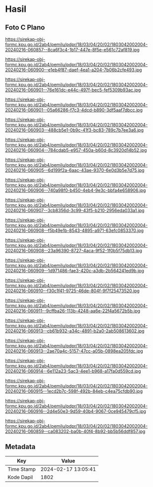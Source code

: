 # Hasil

## Foto C Plano

https://sirekap-obj-formc.kpu.go.id/2ab4/pemilu/pdpr/18/03/04/20/02/1803042002004-20240216-060857--8ca6f3c4-1b17-447e-8f5e-e561c72af819.jpg

https://sirekap-obj-formc.kpu.go.id/2ab4/pemilu/pdpr/18/03/04/20/02/1803042002004-20240216-060900--e1eb4f87-daef-4ea1-a204-7b06b2cfe493.jpg

https://sirekap-obj-formc.kpu.go.id/2ab4/pemilu/pdpr/18/03/04/20/02/1803042002004-20240216-060901--76e161dc-e44c-497f-bec5-fef5309b93ac.jpg

https://sirekap-obj-formc.kpu.go.id/2ab4/pemilu/pdpr/18/03/04/20/02/1803042002004-20240216-060901--05a66286-f7c3-4dcd-b890-3df5aaf7dbcc.jpg

https://sirekap-obj-formc.kpu.go.id/2ab4/pemilu/pdpr/18/03/04/20/02/1803042002004-20240216-060903--488cb5e1-0b9c-41f3-bc83-789c7b7ee3a6.jpg

https://sirekap-obj-formc.kpu.go.id/2ab4/pemilu/pdpr/18/03/04/20/02/1803042002004-20240216-060904--784cdab5-e957-450a-b60d-8c3920d14b52.jpg

https://sirekap-obj-formc.kpu.go.id/2ab4/pemilu/pdpr/18/03/04/20/02/1803042002004-20240216-060905--6d199f2a-6aac-43ae-9370-6e0d3b5e7d75.jpg

https://sirekap-obj-formc.kpu.go.id/2ab4/pemilu/pdpr/18/03/04/20/02/1803042002004-20240216-060906--740a98f0-b450-4eb4-9e3c-bbfa4e658906.jpg

https://sirekap-obj-formc.kpu.go.id/2ab4/pemilu/pdpr/18/03/04/20/02/1803042002004-20240216-060907--3cb8356d-3c99-43f5-b210-2956eda033a1.jpg

https://sirekap-obj-formc.kpu.go.id/2ab4/pemilu/pdpr/18/03/04/20/02/1803042002004-20240216-060908--f5b49e1b-8543-4895-a971-63efc0853370.jpg

https://sirekap-obj-formc.kpu.go.id/2ab4/pemilu/pdpr/18/03/04/20/02/1803042002004-20240216-060908--23a96390-8727-4aca-9f52-1f0b5f75db13.jpg

https://sirekap-obj-formc.kpu.go.id/2ab4/pemilu/pdpr/18/03/04/20/02/1803042002004-20240216-060909--1d971486-fae3-420c-a3db-2b564241ed9b.jpg

https://sirekap-obj-formc.kpu.go.id/2ab4/pemilu/pdpr/18/03/04/20/02/1803042002004-20240216-060910--f30c1f41-9725-46de-804f-9f7f25473520.jpg

https://sirekap-obj-formc.kpu.go.id/2ab4/pemilu/pdpr/18/03/04/20/02/1803042002004-20240216-060911--9cffba26-113b-4248-aa6e-22f4a5672b5b.jpg

https://sirekap-obj-formc.kpu.go.id/2ab4/pemilu/pdpr/18/03/04/20/02/1803042002004-20240216-060913--cb61b932-a34c-4891-b2a0-2ab508613602.jpg

https://sirekap-obj-formc.kpu.go.id/2ab4/pemilu/pdpr/18/03/04/20/02/1803042002004-20240216-060913--2ae70a4c-5157-47cc-a05b-0898ea205fdc.jpg

https://sirekap-obj-formc.kpu.go.id/2ab4/pemilu/pdpr/18/03/04/20/02/1803042002004-20240216-060914--6e112a23-5ac3-4ee1-b968-a17fa0d559cd.jpg

https://sirekap-obj-formc.kpu.go.id/2ab4/pemilu/pdpr/18/03/04/20/02/1803042002004-20240216-060915--1ecd2b7c-598f-492b-84eb-c4ea75cfdb90.jpg

https://sirekap-obj-formc.kpu.go.id/2ab4/pemilu/pdpr/18/03/04/20/02/1803042002004-20240216-060916--2d4e50e3-9d59-40b4-9067-0ce945479cf5.jpg

https://sirekap-obj-formc.kpu.go.id/2ab4/pemilu/pdpr/18/03/04/20/02/1803042002004-20240216-060859--ca083202-ba0b-40f4-8b92-bb5b56ddf857.jpg


## Metadata

| Key        | Value               |
| ---------- | ------------------- |
| Time Stamp | 2024-02-17 13:05:41 |
| Kode Dapil | 1802                |




